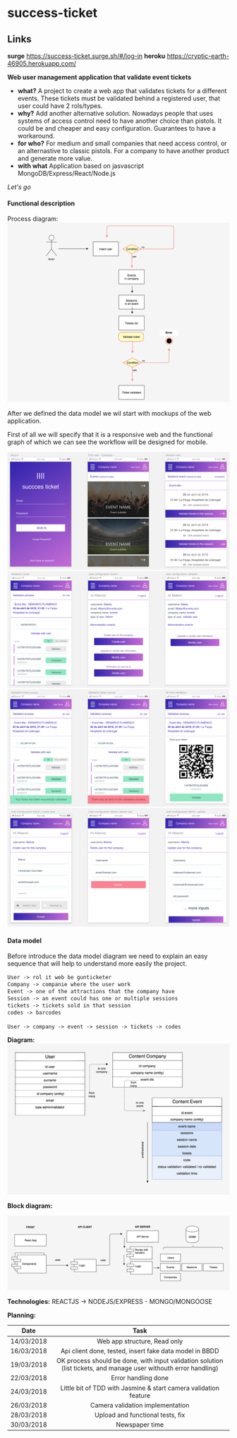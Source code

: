 # success-ticket

## Links

**surge**
https://success-ticket.surge.sh/#/log-in
**heroku**
https://cryptic-earth-46905.herokuapp.com/

**Web user management application that validate event tickets**

- **what?**
A project to create a web app that validates tickets for a different events.
These tickets must be validated behind a registered user, that user could have 2 rols/types.
- **why?**
Add another alternative solution.
Nowadays people that uses systems of access control need to have another choice than pistols.
It could be and cheaper and easy configuration.
Guarantees to have a workaround.
- **for who?**
For medium and small companies that need access control, or an alternastive to classic pistols.
For a company to have another product and generate more value.
- **with what**
Application based on jasvascript
MongoDB/Express/React/Node.js

_Let's go_

#### Functional description

Process diagram:
![Process](https://github.com/cdemiguel/succes-ticket/blob/develop/git-images/process.png)

After we defined the data model we wil start with mockups of the web application.

First of all we will specify that it is a responsive web and the functional graph of which we can see the workflow will be designed for mobile. 

![graphic_functional](https://github.com/cdemiguel/succes-ticket/blob/develop/git-images/02_insertuser.png)
![graphic_functional](https://github.com/cdemiguel/succes-ticket/blob/develop/git-images/03_validate.png)
![graphic_functional](https://github.com/cdemiguel/succes-ticket/blob/develop/git-images/04_validate.png)
![graphic_functional](https://github.com/cdemiguel/succes-ticket/blob/develop/git-images/05_user_actions.png)


#### Data model
Before introduce the data model diagram we need to explain an easy sequence that will help to understand more easily the project.
``` 
User -> rol it web be gunticketer
Company -> companie where the user work
Event -> one of the attractions that the company have
Session -> an event could has one or multiple sessions
tickets -> tickets sold in that session
codes -> barcodes

User -> company -> event -> session -> tickets -> codes
``` 

**Diagram:**
![dataModel](https://github.com/cdemiguel/succes-ticket/blob/develop/git-images/data-model.png)

**Block diagram:**

![UML](https://github.com/cdemiguel/succes-ticket/blob/develop/git-images/uml.png)

**Technologies:**
REACTJS -> NODEJS/EXPRESS - MONGO/MONGOOSE

**Planning:**

| Date          | Task      
| ------------- |:-------------:| 
| 14/03/2018      | Web app structure, Read only | 
| 16/03/2018      | Api client done, tested, insert fake data model in BBDD |   
| 19/03/2018 | OK process should be done, with input validation solution (list tickets, and manage user withouth error handling) |   
| 22/03/2018 | Error handling done |   
| 24/03/2018 | Little bit of TDD with Jasmine & start camera validation feature |   
| 26/03/2018 | Camera validation implementation |
| 28/03/2018 | Upload and functional tests, fix |    
| 30/03/2018 | Newspaper time |    


